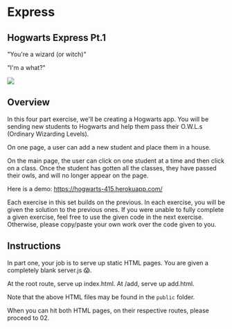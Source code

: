 # Express

## Hogwarts Express Pt.1

"You're a wizard (or witch)"

"I'm a what?"

<img src="demo.png">


## Overview

In this four part exercise, we'll be creating a Hogwarts app. You will be sending new students to Hogwarts and help them pass their O.W.L.s (Ordinary Wizarding Levels).

On one page, a user can add a new student and place them in a house.

On the main page, the user can click on one student at a time and then click on a class. Once the student has gotten all the classes, they have passed their owls, and will no longer appear on the page.

Here is a demo: https://hogwarts-415.herokuapp.com/ 

Each exercise in this set builds on the previous. In each exercise, you will be given the solution to the previous ones. If you were unable to fully complete a given exercise, feel free to use the given code in the next exercise. Otherwise, please copy/paste your own work over the code given to you.

## Instructions

In part one, your job is to serve up static HTML pages. You are given a completely blank server.js 😱.

At the root route, serve up index.html. At /add, serve up add.html. 

Note that the above HTML files may be found in the `public` folder.

When you can hit both HTML pages, on their respective routes, please proceed to 02.